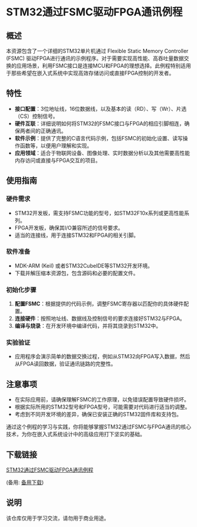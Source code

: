 # STM32通过FSMC驱动FPGA通讯例程

## 概述

本资源包含了一个详细的STM32单片机通过 Flexible Static Memory Controller (FSMC) 驱动FPGA进行通讯的示例程序。对于需要实现高性能、高吞吐量数据交换的应用场景，利用FSMC接口是连接MCU和FPGA的理想选择。此例程特别适用于那些希望在嵌入式系统中实现高效存储访问或直接FPGA控制的开发者。

## 特性

- **接口配置**：3位地址线，16位数据线，以及基本的读（RD）、写（Wr）、片选（CS）控制信号。
- **硬件互联**：详细说明如何将STM32的FSMC接口与FPGA的相应引脚相连，确保两者间的正确通讯。
- **软件示例**：提供了完整的C语言代码示例，包括FSMC的初始化设置、读写操作函数等，以便用户理解和实现。
- **应用领域**：适合于物联网设备、图像处理、实时数据分析以及其他需要高性能内存访问或直接与FPGA交互的项目。

## 使用指南

### 硬件需求

- STM32开发板，需支持FSMC功能的型号，如STM32F10x系列或更高性能系列。
- FPGA开发板，确保其I/O兼容所述的信号要求。
- 适当的连接线，用于连接STM32和FPGA的相关引脚。

### 软件准备

- MDK-ARM (Keil) 或者STM32CubeIDE等STM32开发环境。
- 下载并解压缩本资源包，包含源码和必要的配置文件。

### 初始化步骤

1. **配置FSMC**：根据提供的代码示例，调整FSMC寄存器以匹配你的具体硬件配置。
2. **连接硬件**：按照地址线、数据线及控制信号的要求连接好STM32与FPGA。
3. **编译与烧录**：在开发环境中编译代码，并将其烧录到STM32中。

### 实验验证

- 应用程序会演示简单的数据交换过程，例如从STM32向FPGA写入数据，然后从FPGA读回数据，验证通讯链路的完整性。

## 注意事项

- 在实际应用前，请确保理解FSMC的工作原理，以免错误配置导致硬件损坏。
- 根据实际所用的STM32型号和FPGA型号，可能需要对代码进行适当的调整。
- 考虑到不同开发环境的差异，确保已安装正确的STM32固件库和支持包。

通过这个例程的学习与实践，你将能够掌握STM32通过FSMC与FPGA通讯的核心技术，为你在嵌入式系统设计中的高级应用打下坚实的基础。

## 下载链接
[STM32通过FSMC驱动FPGA通讯例程](https://pan.quark.cn/s/46713b305c3e) 

(备用: [备用下载](https://pan.baidu.com/s/1CJx8k7U23cehopf1alID-Q?pwd=1234))

## 说明

该仓库仅用于学习交流，请勿用于商业用途。
